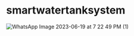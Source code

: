 # smartwatertanksystem
![WhatsApp Image 2023-06-19 at 7 22 49 PM (1)](https://github.com/varshasri07/smartwatertanksystem/assets/110719275/83631049-8ab8-46b7-9128-938e04a7e468)
